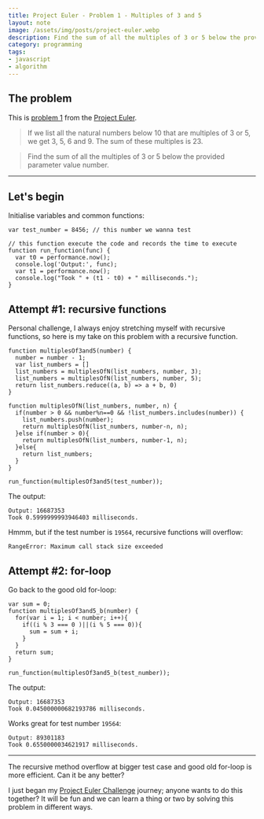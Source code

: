 ```yaml
---
title: Project Euler - Problem 1 - Multiples of 3 and 5
layout: note
image: /assets/img/posts/project-euler.webp
description: Find the sum of all the multiples of 3 or 5 below the provided parameter value number.
category: programming
tags:
- javascript
- algorithm
---
```


## The problem

This is [problem 1](https://projecteuler.net/problem=1) from the [Project Euler](https://projecteuler.net/).

> If we list all the natural numbers below 10 that are multiples of 3 or 5, we get 3, 5, 6 and 9. The sum of these multiples is 23.

> Find the sum of all the multiples of 3 or 5 below the provided parameter value number.

---

## Let's begin
Initialise variables and common functions:
```
var test_number = 8456; // this number we wanna test

// this function execute the code and records the time to execute
function run_function(func) {
  var t0 = performance.now();
  console.log('Output:', func);
  var t1 = performance.now();
  console.log("Took " + (t1 - t0) + " milliseconds.");
}
```

## Attempt #1: recursive functions
Personal challenge, I always enjoy stretching myself with recursive functions, so here is my take on this problem with a recursive function.  
```
function multiplesOf3and5(number) {
  number = number - 1;
  var list_numbers = []
  list_numbers = multiplesOfN(list_numbers, number, 3);
  list_numbers = multiplesOfN(list_numbers, number, 5);
  return list_numbers.reduce((a, b) => a + b, 0)
}

function multiplesOfN(list_numbers, number, n) {
  if(number > 0 && number%n==0 && !list_numbers.includes(number)) {
    list_numbers.push(number);
    return multiplesOfN(list_numbers, number-n, n);
  }else if(number > 0){
    return multiplesOfN(list_numbers, number-1, n);
  }else{
    return list_numbers;
  }
}

run_function(multiplesOf3and5(test_number));
```

The output:
```
Output: 16687353
Took 0.5999999993946403 milliseconds.
```

Hmmm, but if the test number is `19564`, recursive functions will overflow:
```
RangeError: Maximum call stack size exceeded
```

## Attempt #2: for-loop
Go back to the good old for-loop:
```
var sum = 0;
function multiplesOf3and5_b(number) {
  for(var i = 1; i < number; i++){
    if((i % 3 === 0 )||(i % 5 === 0)){
      sum = sum + i;
    }
  }
  return sum;
}

run_function(multiplesOf3and5_b(test_number));
```

The output:
```
Output: 16687353
Took 0.045000000682193786 milliseconds.
```

Works great for test number `19564`:
```
Output: 89301183
Took 0.6550000034621917 milliseconds.
```

---

The recursive method overflow at bigger test case and good old for-loop is more efficient. Can it be any better?

I just began my [Project Euler Challenge](https://projecteuler.net/) journey; anyone wants to do this together? It will be fun and we can learn a thing or two by solving this problem in different ways.
